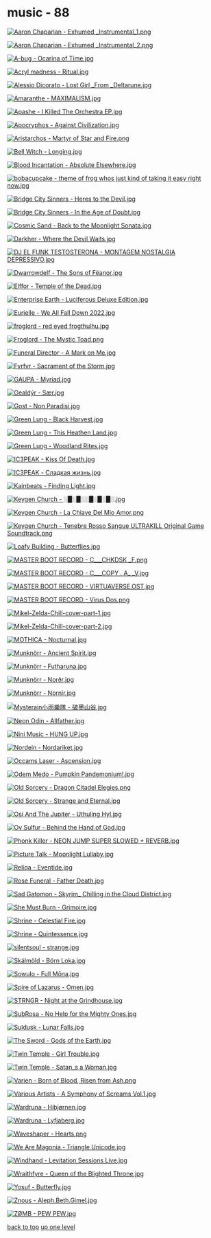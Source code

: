# music - 88
[![Aaron Chaparian - Exhumed _Instrumental_1.png](/mobile/music/Aaron%20Chaparian%20-%20Exhumed%20_Instrumental_1.png "Aaron Chaparian - Exhumed _Instrumental_1.png")](/mobile/music/Aaron%20Chaparian%20-%20Exhumed%20_Instrumental_1.png)

[![Aaron Chaparian - Exhumed _Instrumental_2.png](/mobile/music/Aaron%20Chaparian%20-%20Exhumed%20_Instrumental_2.png "Aaron Chaparian - Exhumed _Instrumental_2.png")](/mobile/music/Aaron%20Chaparian%20-%20Exhumed%20_Instrumental_2.png)

[![A-bug - Ocarina of Time.jpg](/mobile/music/A-bug%20-%20Ocarina%20of%20Time.jpg "A-bug - Ocarina of Time.jpg")](/mobile/music/A-bug%20-%20Ocarina%20of%20Time.jpg)

[![Acryl madness - Ritual.jpg](/mobile/music/Acryl%20madness%20-%20Ritual.jpg "Acryl madness - Ritual.jpg")](/mobile/music/Acryl%20madness%20-%20Ritual.jpg)

[![Alessio Dicorato - Lost Girl _From _Deltarune.jpg](/mobile/music/Alessio%20Dicorato%20-%20Lost%20Girl%20_From%20_Deltarune.jpg "Alessio Dicorato - Lost Girl _From _Deltarune.jpg")](/mobile/music/Alessio%20Dicorato%20-%20Lost%20Girl%20_From%20_Deltarune.jpg)

[![Amaranthe - MAXIMALISM.jpg](/mobile/music/Amaranthe%20-%20MAXIMALISM.jpg "Amaranthe - MAXIMALISM.jpg")](/mobile/music/Amaranthe%20-%20MAXIMALISM.jpg)

[![Apashe - I Killed The Orchestra EP.jpg](/mobile/music/Apashe%20-%20I%20Killed%20The%20Orchestra%20EP.jpg "Apashe - I Killed The Orchestra EP.jpg")](/mobile/music/Apashe%20-%20I%20Killed%20The%20Orchestra%20EP.jpg)

[![Apocryphos - Against Civilization.jpg](/mobile/music/Apocryphos%20-%20Against%20Civilization.jpg "Apocryphos - Against Civilization.jpg")](/mobile/music/Apocryphos%20-%20Against%20Civilization.jpg)

[![Aristarchos - Martyr of Star and Fire.png](/mobile/music/Aristarchos%20-%20Martyr%20of%20Star%20and%20Fire.png "Aristarchos - Martyr of Star and Fire.png")](/mobile/music/Aristarchos%20-%20Martyr%20of%20Star%20and%20Fire.png)

[![Bell Witch - Longing.jpg](/mobile/music/Bell%20Witch%20-%20Longing.jpg "Bell Witch - Longing.jpg")](/mobile/music/Bell%20Witch%20-%20Longing.jpg)

[![Blood Incantation - Absolute Elsewhere.jpg](/mobile/music/Blood%20Incantation%20-%20Absolute%20Elsewhere.jpg "Blood Incantation - Absolute Elsewhere.jpg")](/mobile/music/Blood%20Incantation%20-%20Absolute%20Elsewhere.jpg)

[![bobacupcake - theme of frog whos just kind of taking it easy right now.jpg](/mobile/music/bobacupcake%20-%20theme%20of%20frog%20whos%20just%20kind%20of%20taking%20it%20easy%20right%20now.jpg "bobacupcake - theme of frog whos just kind of taking it easy right now.jpg")](/mobile/music/bobacupcake%20-%20theme%20of%20frog%20whos%20just%20kind%20of%20taking%20it%20easy%20right%20now.jpg)

[![Bridge City Sinners - Heres to the Devil.jpg](/mobile/music/Bridge%20City%20Sinners%20-%20Heres%20to%20the%20Devil.jpg "Bridge City Sinners - Heres to the Devil.jpg")](/mobile/music/Bridge%20City%20Sinners%20-%20Heres%20to%20the%20Devil.jpg)

[![Bridge City Sinners - In the Age of Doubt.jpg](/mobile/music/Bridge%20City%20Sinners%20-%20In%20the%20Age%20of%20Doubt.jpg "Bridge City Sinners - In the Age of Doubt.jpg")](/mobile/music/Bridge%20City%20Sinners%20-%20In%20the%20Age%20of%20Doubt.jpg)

[![Cosmic Sand - Back to the Moonlight Sonata.jpg](/mobile/music/Cosmic%20Sand%20-%20Back%20to%20the%20Moonlight%20Sonata.jpg "Cosmic Sand - Back to the Moonlight Sonata.jpg")](/mobile/music/Cosmic%20Sand%20-%20Back%20to%20the%20Moonlight%20Sonata.jpg)

[![Darkher - Where the Devil Waits.jpg](/mobile/music/Darkher%20-%20Where%20the%20Devil%20Waits.jpg "Darkher - Where the Devil Waits.jpg")](/mobile/music/Darkher%20-%20Where%20the%20Devil%20Waits.jpg)

[![DJ EL FUNK TESTOSTERONA - MONTAGEM NOSTALGIA DEPRESSIVO.jpg](/mobile/music/DJ%20EL%20FUNK%20TESTOSTERONA%20-%20MONTAGEM%20NOSTALGIA%20DEPRESSIVO.jpg "DJ EL FUNK TESTOSTERONA - MONTAGEM NOSTALGIA DEPRESSIVO.jpg")](/mobile/music/DJ%20EL%20FUNK%20TESTOSTERONA%20-%20MONTAGEM%20NOSTALGIA%20DEPRESSIVO.jpg)

[![Dwarrowdelf - The Sons of Fëanor.jpg](/mobile/music/Dwarrowdelf%20-%20The%20Sons%20of%20Fëanor.jpg "Dwarrowdelf - The Sons of Fëanor.jpg")](/mobile/music/Dwarrowdelf%20-%20The%20Sons%20of%20Fëanor.jpg)

[![Elffor - Temple of the Dead.jpg](/mobile/music/Elffor%20-%20Temple%20of%20the%20Dead.jpg "Elffor - Temple of the Dead.jpg")](/mobile/music/Elffor%20-%20Temple%20of%20the%20Dead.jpg)

[![Enterprise Earth - Luciferous _Deluxe Edition_.jpg](/mobile/music/Enterprise%20Earth%20-%20Luciferous%20_Deluxe%20Edition_.jpg "Enterprise Earth - Luciferous _Deluxe Edition_.jpg")](/mobile/music/Enterprise%20Earth%20-%20Luciferous%20_Deluxe%20Edition_.jpg)

[![Eurielle - We All Fall Down 2022.jpg](/mobile/music/Eurielle%20-%20We%20All%20Fall%20Down%202022.jpg "Eurielle - We All Fall Down 2022.jpg")](/mobile/music/Eurielle%20-%20We%20All%20Fall%20Down%202022.jpg)

[![froglord - red eyed frogthulhu.jpg](/mobile/music/froglord%20-%20red%20eyed%20frogthulhu.jpg "froglord - red eyed frogthulhu.jpg")](/mobile/music/froglord%20-%20red%20eyed%20frogthulhu.jpg)

[![Froglord - The Mystic Toad.png](/mobile/music/Froglord%20-%20The%20Mystic%20Toad.png "Froglord - The Mystic Toad.png")](/mobile/music/Froglord%20-%20The%20Mystic%20Toad.png)

[![Funeral Director - A Mark on Me.jpg](/mobile/music/Funeral%20Director%20-%20A%20Mark%20on%20Me.jpg "Funeral Director - A Mark on Me.jpg")](/mobile/music/Funeral%20Director%20-%20A%20Mark%20on%20Me.jpg)

[![Fvrfvr - Sacrament of the Storm.jpg](/mobile/music/Fvrfvr%20-%20Sacrament%20of%20the%20Storm.jpg "Fvrfvr - Sacrament of the Storm.jpg")](/mobile/music/Fvrfvr%20-%20Sacrament%20of%20the%20Storm.jpg)

[![GAUPA - Myriad.jpg](/mobile/music/GAUPA%20-%20Myriad.jpg "GAUPA - Myriad.jpg")](/mobile/music/GAUPA%20-%20Myriad.jpg)

[![Gealdýr - Sær.jpg](/mobile/music/Gealdýr%20-%20Sær.jpg "Gealdýr - Sær.jpg")](/mobile/music/Gealdýr%20-%20Sær.jpg)

[![Gost - Non Paradisi.jpg](/mobile/music/Gost%20-%20Non%20Paradisi.jpg "Gost - Non Paradisi.jpg")](/mobile/music/Gost%20-%20Non%20Paradisi.jpg)

[![Green Lung - Black Harvest.jpg](/mobile/music/Green%20Lung%20-%20Black%20Harvest.jpg "Green Lung - Black Harvest.jpg")](/mobile/music/Green%20Lung%20-%20Black%20Harvest.jpg)

[![Green Lung - This Heathen Land.jpg](/mobile/music/Green%20Lung%20-%20This%20Heathen%20Land.jpg "Green Lung - This Heathen Land.jpg")](/mobile/music/Green%20Lung%20-%20This%20Heathen%20Land.jpg)

[![Green Lung - Woodland Rites.jpg](/mobile/music/Green%20Lung%20-%20Woodland%20Rites.jpg "Green Lung - Woodland Rites.jpg")](/mobile/music/Green%20Lung%20-%20Woodland%20Rites.jpg)

[![IC3PEAK - Kiss Of Death.jpg](/mobile/music/IC3PEAK%20-%20Kiss%20Of%20Death.jpg "IC3PEAK - Kiss Of Death.jpg")](/mobile/music/IC3PEAK%20-%20Kiss%20Of%20Death.jpg)

[![IC3PEAK - Сладкая жизнь.jpg](/mobile/music/IC3PEAK%20-%20Сладкая%20жизнь.jpg "IC3PEAK - Сладкая жизнь.jpg")](/mobile/music/IC3PEAK%20-%20Сладкая%20жизнь.jpg)

[![Kainbeats - Finding Light.jpg](/mobile/music/Kainbeats%20-%20Finding%20Light.jpg "Kainbeats - Finding Light.jpg")](/mobile/music/Kainbeats%20-%20Finding%20Light.jpg)

[![Keygen Church - ░█░█░░█░█░█░.jpg](/mobile/music/Keygen%20Church%20-%20░█░█░░█░█░█░.jpg "Keygen Church - ░█░█░░█░█░█░.jpg")](/mobile/music/Keygen%20Church%20-%20░█░█░░█░█░█░.jpg)

[![Keygen Church - La Chiave Del Mio Amor.png](/mobile/music/Keygen%20Church%20-%20La%20Chiave%20Del%20Mio%20Amor.png "Keygen Church - La Chiave Del Mio Amor.png")](/mobile/music/Keygen%20Church%20-%20La%20Chiave%20Del%20Mio%20Amor.png)

[![Keygen Church - Tenebre Rosso Sangue _ULTRAKILL Original Game Soundtrack_.png](/mobile/music/Keygen%20Church%20-%20Tenebre%20Rosso%20Sangue%20_ULTRAKILL%20Original%20Game%20Soundtrack_.png "Keygen Church - Tenebre Rosso Sangue _ULTRAKILL Original Game Soundtrack_.png")](/mobile/music/Keygen%20Church%20-%20Tenebre%20Rosso%20Sangue%20_ULTRAKILL%20Original%20Game%20Soundtrack_.png)

[![Loafy Building - Butterflies.jpg](/mobile/music/Loafy%20Building%20-%20Butterflies.jpg "Loafy Building - Butterflies.jpg")](/mobile/music/Loafy%20Building%20-%20Butterflies.jpg)

[![MASTER BOOT RECORD - C​__​​_CHKDSK _F.png](/mobile/music/MASTER%20BOOT%20RECORD%20-%20C​__​​_CHKDSK%20_F.png "MASTER BOOT RECORD - C​__​​_CHKDSK _F.png")](/mobile/music/MASTER%20BOOT%20RECORD%20-%20C​__​​_CHKDSK%20_F.png)

[![MASTER BOOT RECORD - C___COPY _._ A_ _V.jpg](/mobile/music/MASTER%20BOOT%20RECORD%20-%20C___COPY%20_._%20A_%20_V.jpg "MASTER BOOT RECORD - C___COPY _._ A_ _V.jpg")](/mobile/music/MASTER%20BOOT%20RECORD%20-%20C___COPY%20_._%20A_%20_V.jpg)

[![MASTER BOOT RECORD - VIRTUAVERSE.OST.jpg](/mobile/music/MASTER%20BOOT%20RECORD%20-%20VIRTUAVERSE.OST.jpg "MASTER BOOT RECORD - VIRTUAVERSE.OST.jpg")](/mobile/music/MASTER%20BOOT%20RECORD%20-%20VIRTUAVERSE.OST.jpg)

[![MASTER BOOT RECORD - Virus.Dos.png](/mobile/music/MASTER%20BOOT%20RECORD%20-%20Virus.Dos.png "MASTER BOOT RECORD - Virus.Dos.png")](/mobile/music/MASTER%20BOOT%20RECORD%20-%20Virus.Dos.png)

[![Mikel-Zelda-Chill-cover-part-1.jpg](/mobile/music/Mikel-Zelda-Chill-cover-part-1.jpg "Mikel-Zelda-Chill-cover-part-1.jpg")](/mobile/music/Mikel-Zelda-Chill-cover-part-1.jpg)

[![Mikel-Zelda-Chill-cover-part-2.jpg](/mobile/music/Mikel-Zelda-Chill-cover-part-2.jpg "Mikel-Zelda-Chill-cover-part-2.jpg")](/mobile/music/Mikel-Zelda-Chill-cover-part-2.jpg)

[![MOTHICA - Nocturnal.jpg](/mobile/music/MOTHICA%20-%20Nocturnal.jpg "MOTHICA - Nocturnal.jpg")](/mobile/music/MOTHICA%20-%20Nocturnal.jpg)

[![Munknörr - Ancient Spirit.jpg](/mobile/music/Munknörr%20-%20Ancient%20Spirit.jpg "Munknörr - Ancient Spirit.jpg")](/mobile/music/Munknörr%20-%20Ancient%20Spirit.jpg)

[![Munknörr - Futharuna.jpg](/mobile/music/Munknörr%20-%20Futharuna.jpg "Munknörr - Futharuna.jpg")](/mobile/music/Munknörr%20-%20Futharuna.jpg)

[![Munknörr - Norðr.jpg](/mobile/music/Munknörr%20-%20Norðr.jpg "Munknörr - Norðr.jpg")](/mobile/music/Munknörr%20-%20Norðr.jpg)

[![Munknörr - Nornir.jpg](/mobile/music/Munknörr%20-%20Nornir.jpg "Munknörr - Nornir.jpg")](/mobile/music/Munknörr%20-%20Nornir.jpg)

[![Mysterain小雨樂隊 - 破墨山谷.jpg](/mobile/music/Mysterain小雨樂隊%20-%20破墨山谷.jpg "Mysterain小雨樂隊 - 破墨山谷.jpg")](/mobile/music/Mysterain小雨樂隊%20-%20破墨山谷.jpg)

[![Neon Odin - Allfather.jpg](/mobile/music/Neon%20Odin%20-%20Allfather.jpg "Neon Odin - Allfather.jpg")](/mobile/music/Neon%20Odin%20-%20Allfather.jpg)

[![Nini Music - HUNG UP.jpg](/mobile/music/Nini%20Music%20-%20HUNG%20UP.jpg "Nini Music - HUNG UP.jpg")](/mobile/music/Nini%20Music%20-%20HUNG%20UP.jpg)

[![Nordein - Nordariket.jpg](/mobile/music/Nordein%20-%20Nordariket.jpg "Nordein - Nordariket.jpg")](/mobile/music/Nordein%20-%20Nordariket.jpg)

[![Occams Laser - Ascension.jpg](/mobile/music/Occams%20Laser%20-%20Ascension.jpg "Occams Laser - Ascension.jpg")](/mobile/music/Occams%20Laser%20-%20Ascension.jpg)

[![Odem Medo - Pumpkin Pandemonium!.jpg](/mobile/music/Odem%20Medo%20-%20Pumpkin%20Pandemonium!.jpg "Odem Medo - Pumpkin Pandemonium!.jpg")](/mobile/music/Odem%20Medo%20-%20Pumpkin%20Pandemonium!.jpg)

[![Old Sorcery - Dragon Citadel Elegies.png](/mobile/music/Old%20Sorcery%20-%20Dragon%20Citadel%20Elegies.png "Old Sorcery - Dragon Citadel Elegies.png")](/mobile/music/Old%20Sorcery%20-%20Dragon%20Citadel%20Elegies.png)

[![Old Sorcery - Strange and Eternal.jpg](/mobile/music/Old%20Sorcery%20-%20Strange%20and%20Eternal.jpg "Old Sorcery - Strange and Eternal.jpg")](/mobile/music/Old%20Sorcery%20-%20Strange%20and%20Eternal.jpg)

[![Osi And The Jupiter - Uthuling Hyl.jpg](/mobile/music/Osi%20And%20The%20Jupiter%20-%20Uthuling%20Hyl.jpg "Osi And The Jupiter - Uthuling Hyl.jpg")](/mobile/music/Osi%20And%20The%20Jupiter%20-%20Uthuling%20Hyl.jpg)

[![Ov Sulfur - Behind the Hand of God.jpg](/mobile/music/Ov%20Sulfur%20-%20Behind%20the%20Hand%20of%20God.jpg "Ov Sulfur - Behind the Hand of God.jpg")](/mobile/music/Ov%20Sulfur%20-%20Behind%20the%20Hand%20of%20God.jpg)

[![Phonk Killer - NEON JUMP _SUPER SLOWED + REVERB_.jpg](/mobile/music/Phonk%20Killer%20-%20NEON%20JUMP%20_SUPER%20SLOWED%20+%20REVERB_.jpg "Phonk Killer - NEON JUMP _SUPER SLOWED + REVERB_.jpg")](/mobile/music/Phonk%20Killer%20-%20NEON%20JUMP%20_SUPER%20SLOWED%20+%20REVERB_.jpg)

[![Picture Talk - Moonlight Lullaby.jpg](/mobile/music/Picture%20Talk%20-%20Moonlight%20Lullaby.jpg "Picture Talk - Moonlight Lullaby.jpg")](/mobile/music/Picture%20Talk%20-%20Moonlight%20Lullaby.jpg)

[![Reliqa - Eventide.jpg](/mobile/music/Reliqa%20-%20Eventide.jpg "Reliqa - Eventide.jpg")](/mobile/music/Reliqa%20-%20Eventide.jpg)

[![Rose Funeral - Father Death.jpg](/mobile/music/Rose%20Funeral%20-%20Father%20Death.jpg "Rose Funeral - Father Death.jpg")](/mobile/music/Rose%20Funeral%20-%20Father%20Death.jpg)

[![Sad Gatomon - Skyrim_ Chilling in the Cloud District.jpg](/mobile/music/Sad%20Gatomon%20-%20Skyrim_%20Chilling%20in%20the%20Cloud%20District.jpg "Sad Gatomon - Skyrim_ Chilling in the Cloud District.jpg")](/mobile/music/Sad%20Gatomon%20-%20Skyrim_%20Chilling%20in%20the%20Cloud%20District.jpg)

[![She Must Burn - Grimoire.jpg](/mobile/music/She%20Must%20Burn%20-%20Grimoire.jpg "She Must Burn - Grimoire.jpg")](/mobile/music/She%20Must%20Burn%20-%20Grimoire.jpg)

[![Shrine - Celestial Fire.jpg](/mobile/music/Shrine%20-%20Celestial%20Fire.jpg "Shrine - Celestial Fire.jpg")](/mobile/music/Shrine%20-%20Celestial%20Fire.jpg)

[![Shrine - Quintessence.jpg](/mobile/music/Shrine%20-%20Quintessence.jpg "Shrine - Quintessence.jpg")](/mobile/music/Shrine%20-%20Quintessence.jpg)

[![silentsoul - strange.jpg](/mobile/music/silentsoul%20-%20strange.jpg "silentsoul - strange.jpg")](/mobile/music/silentsoul%20-%20strange.jpg)

[![Skálmöld - Börn Loka.jpg](/mobile/music/Skálmöld%20-%20Börn%20Loka.jpg "Skálmöld - Börn Loka.jpg")](/mobile/music/Skálmöld%20-%20Börn%20Loka.jpg)

[![Sowulo - Full Mōna.jpg](/mobile/music/Sowulo%20-%20Full%20Mōna.jpg "Sowulo - Full Mōna.jpg")](/mobile/music/Sowulo%20-%20Full%20Mōna.jpg)

[![Spire of Lazarus - Omen.jpg](/mobile/music/Spire%20of%20Lazarus%20-%20Omen.jpg "Spire of Lazarus - Omen.jpg")](/mobile/music/Spire%20of%20Lazarus%20-%20Omen.jpg)

[![STRNGR - Night at the Grindhouse.jpg](/mobile/music/STRNGR%20-%20Night%20at%20the%20Grindhouse.jpg "STRNGR - Night at the Grindhouse.jpg")](/mobile/music/STRNGR%20-%20Night%20at%20the%20Grindhouse.jpg)

[![SubRosa - No Help for the Mighty Ones.jpg](/mobile/music/SubRosa%20-%20No%20Help%20for%20the%20Mighty%20Ones.jpg "SubRosa - No Help for the Mighty Ones.jpg")](/mobile/music/SubRosa%20-%20No%20Help%20for%20the%20Mighty%20Ones.jpg)

[![Suldusk - Lunar Falls.jpg](/mobile/music/Suldusk%20-%20Lunar%20Falls.jpg "Suldusk - Lunar Falls.jpg")](/mobile/music/Suldusk%20-%20Lunar%20Falls.jpg)

[![The Sword - Gods of the Earth.jpg](/mobile/music/The%20Sword%20-%20Gods%20of%20the%20Earth.jpg "The Sword - Gods of the Earth.jpg")](/mobile/music/The%20Sword%20-%20Gods%20of%20the%20Earth.jpg)

[![Twin Temple - Girl Trouble.jpg](/mobile/music/Twin%20Temple%20-%20Girl%20Trouble.jpg "Twin Temple - Girl Trouble.jpg")](/mobile/music/Twin%20Temple%20-%20Girl%20Trouble.jpg)

[![Twin Temple - Satan_s a Woman.jpg](/mobile/music/Twin%20Temple%20-%20Satan_s%20a%20Woman.jpg "Twin Temple - Satan_s a Woman.jpg")](/mobile/music/Twin%20Temple%20-%20Satan_s%20a%20Woman.jpg)

[![Varien - Born of Blood, Risen from Ash.png](/mobile/music/Varien%20-%20Born%20of%20Blood,%20Risen%20from%20Ash.png "Varien - Born of Blood, Risen from Ash.png")](/mobile/music/Varien%20-%20Born%20of%20Blood,%20Risen%20from%20Ash.png)

[![Various Artists - A Symphony of Screams Vol.1.jpg](/mobile/music/Various%20Artists%20-%20A%20Symphony%20of%20Screams%20Vol.1.jpg "Various Artists - A Symphony of Screams Vol.1.jpg")](/mobile/music/Various%20Artists%20-%20A%20Symphony%20of%20Screams%20Vol.1.jpg)

[![Wardruna - Hibjørnen.jpg](/mobile/music/Wardruna%20-%20Hibjørnen.jpg "Wardruna - Hibjørnen.jpg")](/mobile/music/Wardruna%20-%20Hibjørnen.jpg)

[![Wardruna - Lyfjaberg.jpg](/mobile/music/Wardruna%20-%20Lyfjaberg.jpg "Wardruna - Lyfjaberg.jpg")](/mobile/music/Wardruna%20-%20Lyfjaberg.jpg)

[![Waveshaper - Hearts.png](/mobile/music/Waveshaper%20-%20Hearts.png "Waveshaper - Hearts.png")](/mobile/music/Waveshaper%20-%20Hearts.png)

[![We Are Magonia - Triangle Unicode.jpg](/mobile/music/We%20Are%20Magonia%20-%20Triangle%20Unicode.jpg "We Are Magonia - Triangle Unicode.jpg")](/mobile/music/We%20Are%20Magonia%20-%20Triangle%20Unicode.jpg)

[![Windhand - Levitation Sessions _Live_.jpg](/mobile/music/Windhand%20-%20Levitation%20Sessions%20_Live_.jpg "Windhand - Levitation Sessions _Live_.jpg")](/mobile/music/Windhand%20-%20Levitation%20Sessions%20_Live_.jpg)

[![Wraithfyre - Queen of the Blighted Throne.jpg](/mobile/music/Wraithfyre%20-%20Queen%20of%20the%20Blighted%20Throne.jpg "Wraithfyre - Queen of the Blighted Throne.jpg")](/mobile/music/Wraithfyre%20-%20Queen%20of%20the%20Blighted%20Throne.jpg)

[![Yosuf - Butterfly.jpg](/mobile/music/Yosuf%20-%20Butterfly.jpg "Yosuf - Butterfly.jpg")](/mobile/music/Yosuf%20-%20Butterfly.jpg)

[![Znous - Aleph.Beth.Gimel.jpg](/mobile/music/Znous%20-%20Aleph.Beth.Gimel.jpg "Znous - Aleph.Beth.Gimel.jpg")](/mobile/music/Znous%20-%20Aleph.Beth.Gimel.jpg)

[![ZØMB - PEW PEW.jpg](/mobile/music/ZØMB%20-%20PEW%20PEW.jpg "ZØMB - PEW PEW.jpg")](/mobile/music/ZØMB%20-%20PEW%20PEW.jpg)



[back to top](#)
[up one level](/mobile/README.MD)
